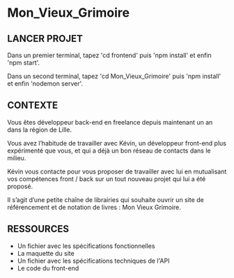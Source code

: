 # Mon_Vieux_Grimoire
 
## LANCER PROJET

Dans un premier terminal, tapez 'cd frontend' puis 'npm install' et enfin 'npm start'.

Dans un second terminal, tapez 'cd Mon_Vieux_Grimoire' puis 'npm install' et enfin 'nodemon server'.

## CONTEXTE

Vous êtes développeur back-end en freelance depuis maintenant un an dans la région de Lille.

Vous avez l’habitude de travailler avec Kévin, un développeur front-end plus expérimenté que vous, et qui a déjà un bon réseau de contacts dans le milieu.

Kévin vous contacte pour vous proposer de travailler avec lui en mutualisant vos compétences front / back sur un tout nouveau projet qui lui a été proposé.

Il s’agit d’une petite chaîne de librairies qui souhaite ouvrir un site de référencement et de notation de livres : Mon Vieux Grimoire.

## RESSOURCES

- Un fichier avec les spécifications fonctionnelles
- La maquette du site
- Un fichier avec les spécifications techniques de l'API
- Le code du front-end